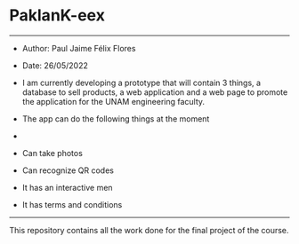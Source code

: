 # PaklanK-eex
* ** *****************************************************************************************************************************************

* Author:  Paul Jaime Félix Flores

* Date:    26/05/2022

* I am currently developing a prototype that will contain 3 things, a database to sell products, a web application and a web page to promote the application for the UNAM engineering faculty.
* The app can do the following things at the moment
* 
* Can take photos
* Can recognize QR codes
* It has an interactive men
* It has terms and conditions

* ** *****************************************************************************************************************************************



This repository contains all the work done for the final project of the course.





